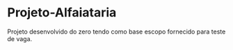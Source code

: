 # Projeto-Alfaiataria
Projeto desenvolvido do zero tendo como base escopo fornecido para teste de vaga.
